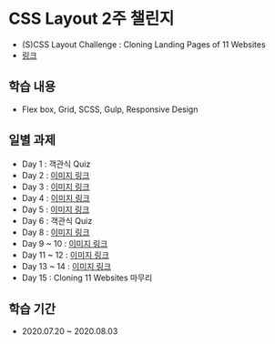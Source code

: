 # CSS Layout 2주 챌린지

* (S)CSS Layout Challenge : Cloning Landing Pages of 11 Websites
* [링크](https://nomadcoders.co/css-layout-challenge)

## 학습 내용

* Flex box, Grid, SCSS, Gulp, Responsive Design

## 일별 과제

* Day 1 : 객관식 Quiz
* Day 2 : [이미지 링크](https://raw.githubusercontent.com/insight88/challengecourse-advanced.css-css/master/Day2/Day2.jpg)
* Day 3 : [이미지 링크](https://raw.githubusercontent.com/insight88/challengecourse-advanced.css-css/master/Day3/Day3.jpg)
* Day 4 : [이미지 링크](https://raw.githubusercontent.com/insight88/challengecourse-advanced.css-css/master/Day4/Day4.jpg)
* Day 5 : [이미지 링크](https://raw.githubusercontent.com/insight88/challengecourse-advanced.css-css/master/Day5/Day5.jpg)
* Day 6 : 객관식 Quiz
* Day 8 : [이미지 링크](https://raw.githubusercontent.com/insight88/challengecourse-advanced.css-css/master/Day8/Day8.jpg)
* Day 9 ~ 10 : [이미지 링크](https://raw.githubusercontent.com/insight88/challengecourse-advanced.css-css/master/Day9/Day9.jpg)
* Day 11 ~ 12 : [이미지 링크](https://raw.githubusercontent.com/insight88/challengecourse-advanced.css-css/master/Day11/Day11.jpg)
* Day 13 ~ 14 : [이미지 링크](https://raw.githubusercontent.com/insight88/challengecourse-advanced.css-css/master/Day13/Day13.jpg)
* Day 15 : Cloning 11 Websites 마무리

## 학습 기간

* 2020.07.20 ~ 2020.08.03
